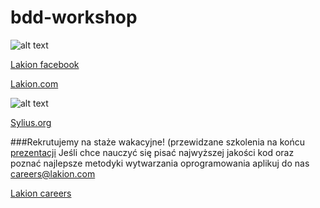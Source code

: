 # bdd-workshop
![alt text](http://lakion.com/assets/img/logo.png "Lakion")

[Lakion facebook](https://www.facebook.com/lakiondotcom)

[Lakion.com](http://lakion.com)

![alt text](http://sylius.org/assets/img/logo.png "Sylius")

[Sylius.org](http://sylius.org)

###Rekrutujemy na staże wakacyjne! (przewidzane szkolenia na końcu [prezentacji](/bdd.pdf)
Jeśli chce nauczyć się pisać najwyższej jakości kod oraz poznać najlepsze metodyki wytwarzania oprogramowania aplikuj do nas careers@lakion.com

[Lakion careers](http://lakion.com/careers)
